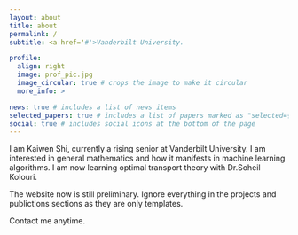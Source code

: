 ```yaml
---
layout: about
title: about
permalink: /
subtitle: <a href='#'>Vanderbilt University.

profile:
  align: right
  image: prof_pic.jpg
  image_circular: true # crops the image to make it circular
  more_info: >

news: true # includes a list of news items
selected_papers: true # includes a list of papers marked as "selected={true}"
social: true # includes social icons at the bottom of the page
---
```


I am Kaiwen Shi, currently a rising senior at Vanderbilt University. I am interested in general mathematics and how it manifests in machine learning algorithms. I am now learning optimal transport theory with Dr.Soheil Kolouri.

The website now is still preliminary. Ignore everything in the projects and publictions sections as they are only templates.

Contact me anytime.
